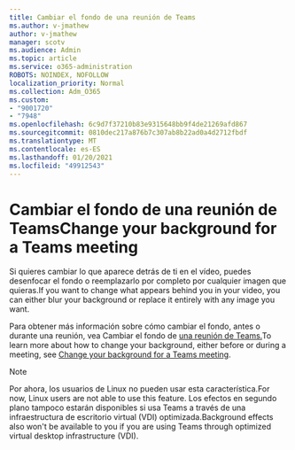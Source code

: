 ```yaml
---
title: Cambiar el fondo de una reunión de Teams
ms.author: v-jmathew
author: v-jmathew
manager: scotv
ms.audience: Admin
ms.topic: article
ms.service: o365-administration
ROBOTS: NOINDEX, NOFOLLOW
localization_priority: Normal
ms.collection: Adm_O365
ms.custom:
- "9001720"
- "7948"
ms.openlocfilehash: 6c9d7f37210b83e9315648bb9f4de21269afd867
ms.sourcegitcommit: 0810dec217a876b7c307ab8b22ad0a4d2712fbdf
ms.translationtype: MT
ms.contentlocale: es-ES
ms.lasthandoff: 01/20/2021
ms.locfileid: "49912543"
---
```

# <a name="change-your-background-for-a-teams-meeting"></a><span data-ttu-id="525f7-102">Cambiar el fondo de una reunión de Teams</span><span class="sxs-lookup"><span data-stu-id="525f7-102">Change your background for a Teams meeting</span></span>

<span data-ttu-id="525f7-103">Si quieres cambiar lo que aparece detrás de ti en el vídeo, puedes desenfocar el fondo o reemplazarlo por completo por cualquier imagen que quieras.</span><span class="sxs-lookup"><span data-stu-id="525f7-103">If you want to change what appears behind you in your video, you can either blur your background or replace it entirely with any image you want.</span></span>

<span data-ttu-id="525f7-104">Para obtener más información sobre cómo cambiar el fondo, antes o durante una reunión, vea Cambiar el fondo de [una reunión de Teams.](https://support.microsoft.com/office/change-your-background-for-a-teams-meeting-f77a2381-443a-499d-825e-509a140f4780)</span><span class="sxs-lookup"><span data-stu-id="525f7-104">To learn more about how to change your background, either before or during a meeting, see [Change your background for a Teams meeting](https://support.microsoft.com/office/change-your-background-for-a-teams-meeting-f77a2381-443a-499d-825e-509a140f4780).</span></span>

> [!NOTE]
> <span data-ttu-id="525f7-105">Por ahora, los usuarios de Linux no pueden usar esta característica.</span><span class="sxs-lookup"><span data-stu-id="525f7-105">For now, Linux users are not able to use this feature.</span></span> <span data-ttu-id="525f7-106">Los efectos en segundo plano tampoco estarán disponibles si usa Teams a través de una infraestructura de escritorio virtual (VDI) optimizada.</span><span class="sxs-lookup"><span data-stu-id="525f7-106">Background effects also won't be available to you if you are using Teams through optimized virtual desktop infrastructure (VDI).</span></span>
